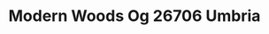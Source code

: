---
title: Modern Woods Og 26706 Umbria
designer: To Market
image_primary: img/26706%20laid%20out.jpg
href: https://www.tomkt.com/fast-track-swatches
description: "Size%3A%207.08%22%20X%2047.24%22%20/%20Wear%20layer%3A%20.5mm%20%2820mil%29%20/%20Edge%3A%20Bevel%20/%20Thickness%3A%205.0mm%20/%20Sq.ft/Ctn%3A%2023.25%A0/%20Installation%3A%20Glue%20Down"
tags: 
  - to-market
  - loose-lay-lvt-fast-track
category: loose-lay-lvt-fast-track
subtitle: 
manufacturer: ToMarket
slug: /manufacturers/to-market/loose-lay-lvt-fast-track/to-market-modern-woods-og-26706-umbria
---